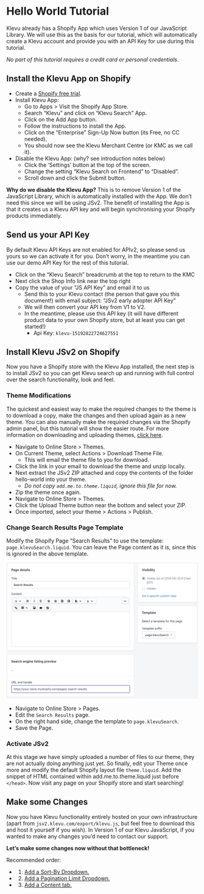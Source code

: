 # Hello World Tutorial

Klevu already has a Shopify App which uses Version 1 of our JavaScript Library.
We will use this as the basis for our tutorial, which will automatically create
a Klevu account and provide you with an API Key for use during this tutorial.

_No part of this tutorial requires a credit card or personal credentials._

## Install the Klevu App on Shopify

- Create a [Shopify free trial](https://www.shopify.com).
- Install Klevu App:
    - Go to Apps > Visit the Shopify App Store.
    - Search “Klevu” and click on “Klevu Search” App.
    - Click on the Add App button.
    - Follow the instructions to install the App.
    - Click on the “Enterprise” Sign-Up Now button (its Free, no CC needed).
    - You should now see the Klevu Merchant Centre (or KMC as we call it).
- Disable the Klevu App: (why? see introduction notes below)
    - Click the ‘Settings’ button at the top of the screen.
    - Change the setting “Klevu Search on Frontend” to “Disabled”.
    - Scroll down and click the Submit button.

**Why do we disable the Klevu App?**
This is to remove Version 1 of the JavaScript Library,
which is automatically installed with the App.
We don’t need this since we will be using JSv2.
The benefit of installing the App is that it creates us a Klevu API key
and will begin synchronising your Shopify products immediately.

## Send us your API Key

By default Klevu API Keys are not enabled for APIv2,
so please send us yours so we can activate it for you.
Don’t worry, in the meantime you can use our demo API Key for the rest of this tutorial.

- Click on the “Klevu Search” breadcrumb at the top to return to the KMC
- Next click the Shop Info link near the top right
- Copy the value of your “JS API Key” and email it to us
    - Send this to your Klevu contact (the person that gave you this document!) with email subject: “JSv2 early adopter API Key”
    - We will then convert your API key from V1 to V2.
    - In the meantime, please use this API key (it will have different product data to your own Shopify store, but at least you can get started!)
        - Api Key: `klevu-15192822724627551`

## Install Klevu JSv2 on Shopify

Now you have a Shopify store with the Klevu App installed,
the next step is to install JSv2 so you can get Klevu search up
and running with full control over the search functionality, look and feel.

### Theme Modifications

The quickest and easiest way to make the required changes to the theme is to download a copy,
make the changes and then upload again as a new theme.
You can also manually make the required changes via the Shopify admin panel,
but this tutorial will show the easier route. For more information on downloading
and uploading themes, [click here](https://help.shopify.com/en/themes/customization/troubleshooting/upload-multiple-files).

- Navigate to Online Store > Themes.
- On Current Theme, select Actions > Download Theme File.
    - This will email the theme file to you for download.
- Click the link in your email to download the theme and unzip locally.
- Next extract the JSv2 ZIP attached and copy the contents of the folder hello-world into your theme.
    - _Do not copy `add.me.to.theme.liquid`, ignore this file for now._
- Zip the theme once again.
- Navigate to Online Store > Themes.
- Click the Upload Theme button near the bottom and select your ZIP.
- Once imported, select your theme > Actions > Publish.

### Change Search Results Page Template

Modify the Shopify Page “Search Results” to use the template: `page.klevuSearch.liquid`.
You can leave the Page content as it is, since this is ignored in the above template.

![Search Results Page](/tutorial/shopify/hello-world/images/search-results-page.jpg)

- Navigate to Online Store > Pages.
- Edit the `Search Results` page.
- On the right hand side, change the template to `page.klevuSearch`.
- Save the Page.

### Activate JSv2

At this stage we have simply uploaded a number of files to our theme,
they are not actually doing anything just yet. So finally, edit your Theme
once more and modify the default Shopify layout file `theme.liquid`.
Add the snippet of HTML contained within add.me.to.theme.liquid just before `</head>`.
Now visit any page on your Shopify store and start searching!

## Make some Changes

Now you have Klevu functionality entirely hosted on your own infrastructure
(apart from `jsv2.klevu.com/export/klevu.js`, but feel free to download this
and host it yourself if you wish). In Version 1 of our Klevu JavaScript,
if you wanted to make any changes you’d need to contact our support.

**Let’s make some changes now without that bottleneck!**

Recommended order:

- 1. [Add a Sort-By Dropdown.](/tutorial/shopify/sort)
- 2. [Add a Pagination Limit Dropdown.](/tutorial/shopify/limit)
- 3. [Add a Content tab.](/tutorial/shopify/tab-results)
